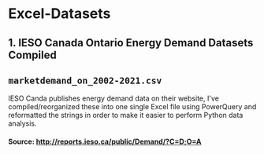 # Excel-Datasets

## 1. IESO Canada Ontario Energy Demand Datasets Compiled
## `marketdemand_on_2002-2021.csv`
IESO Canda publishes energy demand data on their website, I've compiled/reorganized these into one single Excel file using PowerQuery and reformatted the strings in order to make it easier to perform Python data analysis.
#### Source: http://reports.ieso.ca/public/Demand/?C=D;O=A
